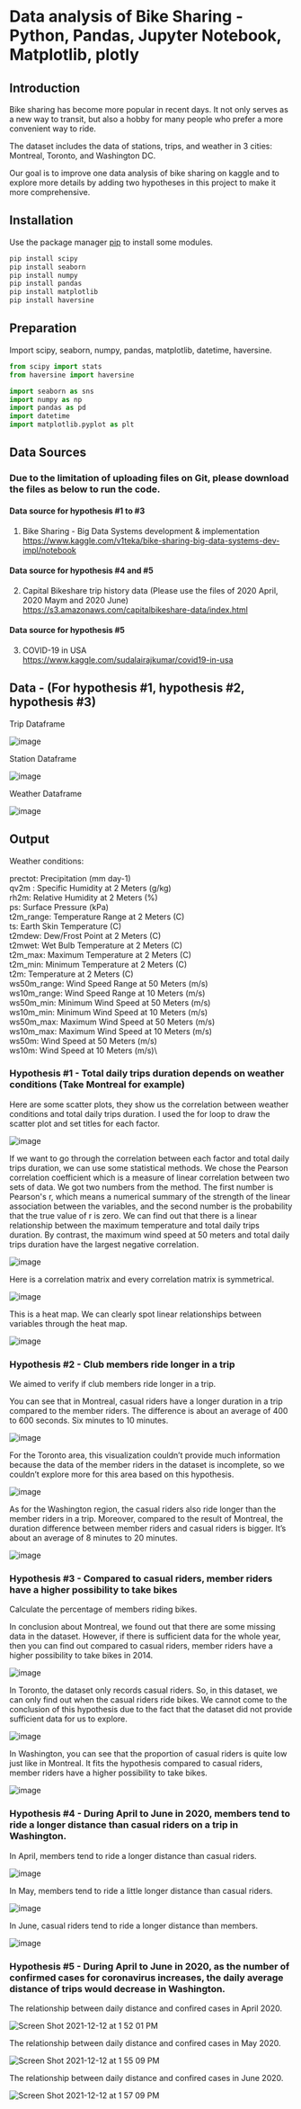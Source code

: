 # Data analysis of Bike Sharing - Python, Pandas, Jupyter Notebook, Matplotlib, plotly

## Introduction

Bike sharing has become more popular in recent days. It not only serves as a new way to transit, but also a hobby for many people who prefer a more convenient way to ride.

The dataset includes the data of stations, trips, and weather in 3 cities: Montreal, Toronto, and Washington DC.

Our goal is to improve one data analysis of bike sharing on kaggle and to explore more details by adding two hypotheses in this project to make it more comprehensive.

## Installation

Use the package manager [pip](https://pip.pypa.io/en/stable/) to install some modules.

```bash
pip install scipy
pip install seaborn
pip install numpy
pip install pandas
pip install matplotlib
pip install haversine
```

## Preparation

Import scipy, seaborn, numpy, pandas, matplotlib, datetime, haversine.

```python
from scipy import stats
from haversine import haversine

import seaborn as sns
import numpy as np
import pandas as pd
import datetime
import matplotlib.pyplot as plt
```
## Data Sources
### Due to the limitation of uploading files on Git, please download the files as below to run the code.

#### Data source for hypothesis #1 to #3
1. Bike Sharing - Big Data Systems development & implementation\
https://www.kaggle.com/v1teka/bike-sharing-big-data-systems-dev-impl/notebook

#### Data source for hypothesis #4 and #5
2. Capital Bikeshare trip history data (Please use the files of 2020 April, 2020 Maym and 2020 June)\
https://s3.amazonaws.com/capitalbikeshare-data/index.html

#### Data source for hypothesis #5
3. COVID-19 in USA\
https://www.kaggle.com/sudalairajkumar/covid19-in-usa


## Data - (For hypothesis #1, hypothesis #2, hypothesis #3)

Trip Dataframe

![image](https://github.com/ken1009us/2021Fall_finals/blob/main/image/trip.png "Trip Dataframe")

Station Dataframe

![image](https://github.com/ken1009us/2021Fall_finals/blob/main/image/station.png "Station Dataframe")

Weather Dataframe

![image](https://github.com/ken1009us/2021Fall_finals/blob/main/image/weather.png "Weather Dataframe")


## Output

Weather conditions:

prectot: Precipitation (mm day-1)\
qv2m : Specific Humidity at 2 Meters (g/kg)\
rh2m: Relative Humidity at 2 Meters (%)\
ps: Surface Pressure (kPa)\
t2m_range: Temperature Range at 2 Meters (C)\
ts: Earth Skin Temperature (C)\
t2mdew:  Dew/Frost Point at 2 Meters (C)\
t2mwet: Wet Bulb Temperature at 2 Meters (C)\
t2m_max: Maximum Temperature at 2 Meters (C)\
t2m_min: Minimum Temperature at 2 Meters (C)\
t2m: Temperature at 2 Meters (C)\
ws50m_range: Wind Speed Range at 50 Meters (m/s)\
ws10m_range: Wind Speed Range at 10 Meters (m/s)\
ws50m_min: Minimum Wind Speed at 50 Meters (m/s)\
ws10m_min: Minimum Wind Speed at 10 Meters (m/s)\
ws50m_max: Maximum Wind Speed at 50 Meters (m/s)\
ws10m_max: Maximum Wind Speed at 10 Meters (m/s)\
ws50m: Wind Speed at 50 Meters (m/s)\
ws10m: Wind Speed at 10 Meters (m/s)\

### Hypothesis #1 - Total daily trips duration depends on weather conditions (Take Montreal for example)

Here are some scatter plots, they show us the correlation between weather conditions and total daily trips duration. I used the for loop to draw the scatter plot and set titles for each factor.

![image](https://github.com/ken1009us/2021Fall_finals/blob/main/image/hypo1-1.png "hypo1-1")

If we want to go through the correlation between each factor and total daily trips duration, we can use some statistical methods. We chose the Pearson correlation coefficient which is a measure of linear correlation between two sets of data. We got two numbers from the method. The first number is Pearson's r, which means a numerical summary of the strength of the linear association between the variables, and the second number is the probability that the true value of r is zero. We can find out that there is a linear relationship between the maximum temperature and total daily trips duration. By contrast, the maximum wind speed at 50 meters and total daily trips duration have the largest negative correlation.

![image](https://github.com/ken1009us/2021Fall_finals/blob/main/image/hypo1-2.png "Station Dataframe")

Here is a correlation matrix and every correlation matrix is symmetrical.

![image](https://github.com/ken1009us/2021Fall_finals/blob/main/image/correlation_matrix.png "correlation_matrix")

This is a heat map. We can clearly spot linear relationships between variables through the heat map.

![image](https://github.com/ken1009us/2021Fall_finals/blob/main/image/hypo1-3.png "Station Dataframe")


### Hypothesis #2 - Club members ride longer in a trip

We aimed to verify if club members ride longer in a trip.

You can see that in Montreal, casual riders have a longer duration in a trip compared to the member riders.
The difference is about an average of 400 to 600 seconds. Six minutes to 10 minutes.

![image](https://github.com/ken1009us/2021Fall_finals/blob/main/image/hypo2-m.png "Station Dataframe")

For the Toronto area, this visualization couldn’t provide much information because the data of the member riders in the dataset is incomplete, so we couldn’t explore more for this area based on this hypothesis.

![image](https://github.com/ken1009us/2021Fall_finals/blob/main/image/hypo2-t.png "Station Dataframe")

As for the Washington region, the casual riders also ride longer than the member riders in a trip. Moreover, compared to the result of Montreal, the duration difference between member riders and casual riders is bigger. It’s about an average of 8 minutes to 20 minutes.

![image](https://github.com/ken1009us/2021Fall_finals/blob/main/image/hypo2-w.png "Station Dataframe")


### Hypothesis #3 - Compared to casual riders, member riders have a higher possibility to take bikes

Calculate the percentage of members riding bikes.

In conclusion about Montreal, we found out that there are some missing data in the dataset. However, if there is sufficient data for the whole year, then you can find out compared to casual riders, member riders have a higher possibility to take bikes in 2014.

![image](https://github.com/ken1009us/2021Fall_finals/blob/main/image/hypo3-m.png "Station Dataframe")

In Toronto, the dataset only records casual riders. So, in this dataset, we can only find out when the casual riders ride bikes. We cannot come to the conclusion of this hypothesis due to the fact that the dataset did not provide sufficient data for us to explore.

![image](https://github.com/ken1009us/2021Fall_finals/blob/main/image/hypo3-t.png "Station Dataframe")

In Washington, you can see that the proportion of casual riders is quite low just like in Montreal. It fits the hypothesis compared to casual riders, member riders have a higher possibility to take bikes.

![image](https://github.com/ken1009us/2021Fall_finals/blob/main/image/hypo3-w.png "Station Dataframe")

### Hypothesis #4 - During April to June in 2020, members tend to ride a longer distance than casual riders on a trip in Washington.

In April, members tend to ride a longer distance than casual riders.

![image](https://github.com/ken1009us/2021Fall_finals/blob/main/image/hypo4-m4.png "Station Dataframe")

In May, members tend to ride a little longer distance than casual riders.

![image](https://github.com/ken1009us/2021Fall_finals/blob/main/image/hypo4-m5.png "Station Dataframe")

In June, casual riders tend to ride a longer distance than members.

![image](https://github.com/ken1009us/2021Fall_finals/blob/main/image/hypo4-m6.png "Station Dataframe")



### Hypothesis #5 - During April to June in 2020, as the number of confirmed cases for coronavirus increases, the daily average distance of trips would decrease in Washington.

The relationship between daily distance and confired cases in April 2020.

![Screen Shot 2021-12-12 at 1 52 01 PM](https://user-images.githubusercontent.com/73263355/145727320-0f8911e9-9bc8-47b8-9af0-753cb07e80b9.png)

The relationship between daily distance and confired cases in May 2020.

![Screen Shot 2021-12-12 at 1 55 09 PM](https://user-images.githubusercontent.com/73263355/145727432-d1513249-e8f5-49f0-9d22-747f7e061d57.png)

The relationship between daily distance and confired cases in June 2020.

![Screen Shot 2021-12-12 at 1 57 09 PM](https://user-images.githubusercontent.com/73263355/145727505-37b0f8e3-bc38-4840-bcd0-a13c5edd218b.png)


